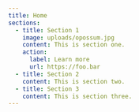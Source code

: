 ```yaml
---
title: Home
sections:
  - title: Section 1
    image: uploads/opossum.jpg
    content: This is section one.
    action:
      label: Learn more
      url: https://foo.bar
  - title: Section 2
    content: This is section two.
  - title: Section 3
    content: This is section three.
---
```

